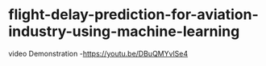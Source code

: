 # flight-delay-prediction-for-aviation-industry-using-machine-learning

video Demonstration -https://youtu.be/DBuQMYvlSe4
